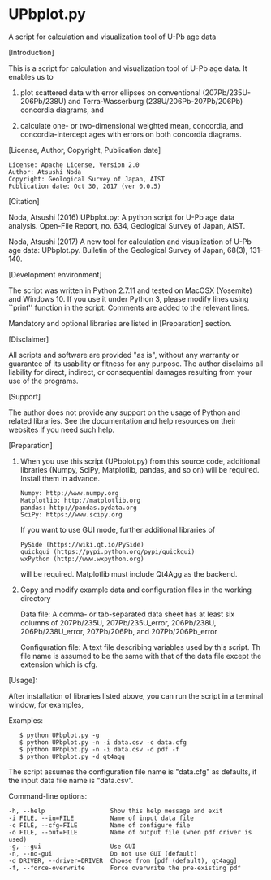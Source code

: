 # UPbplot.py
A script for calculation and visualization tool of U-Pb age data

[Introduction]

This is a script for calculation and visualization tool of U-Pb age data.  It enables us to

1. plot scattered data with error ellipses on conventional (207Pb/235U-206Pb/238U) and Terra-Wasserburg (238U/206Pb-207Pb/206Pb) concordia diagrams, and

2. calculate one- or two-dimensional weighted mean, concordia, and concordia-intercept ages with errors on both concordia diagrams.


[License, Author, Copyright, Publication date]

	License: Apache License, Version 2.0
	Author: Atsushi Noda
	Copyright: Geological Survey of Japan, AIST
	Publication date: Oct 30, 2017 (ver 0.0.5)


[Citation]

Noda, Atsushi (2016) UPbplot.py: A python script for U-Pb age data analysis. Open-File Report, no. 634, Geological Survey of Japan, AIST.

Noda, Atsushi (2017) A new tool for calculation and visualization of U-Pb age data: UPbplot.py.  Bulletin of the Geological Survey of Japan, 68(3), 131-140.


[Development environment]

The script was written in Python 2.7.11 and tested on MacOSX (Yosemite) and Windows 10.  If you use it under Python 3, please
modify lines using ``print'' function in the script.  Comments are added to the relevant lines.

Mandatory and optional libraries are listed in [Preparation] section.


[Disclaimer]

All scripts and software are provided "as is", without any warranty or guarantee of its usability or fitness for any purpose.  The author disclaims all liability for direct, indirect, or consequential damages resulting from your use of the programs.


[Support]

The author does not provide any support on the usage of Python and related libraries.  See the documentation and help resources on their websites if you need such help.


[Preparation]

1. When you use this script (UPbplot.py) from this source code, additional libraries (Numpy, SciPy, Matplotlib, pandas, and so on) will be required.  Install them in advance.

	   Numpy: http://www.numpy.org
	   Matplotlib: http://matplotlib.org
	   pandas: http://pandas.pydata.org
	   SciPy: https://www.scipy.org

   If you want to use GUI mode, further additional libraries of

	   PySide (https://wiki.qt.io/PySide)
	   quickgui (https://pypi.python.org/pypi/quickgui)
	   wxPython (http://www.wxpython.org)

   will be required.  Matplotlib must include Qt4Agg as the backend.

2. Copy and modify example data and configuration files in the working directory

   Data file: A comma- or tab-separated data sheet has at least six columns of 207Pb/235U, 207Pb/235U_error, 206Pb/238U,
      206Pb/238U_error, 207Pb/206Pb, and 207Pb/206Pb_error

   Configuration file: A text file describing variables used by this script.  Th file name is assumed to be the same with that of the data file except the extension which is cfg.

[Usage]:

After installation of libraries listed above, you can run the script in a terminal window, for examples,

Examples: 

	   $ python UPbplot.py -g
	   $ python UPbplot.py -n -i data.csv -c data.cfg
	   $ python UPbplot.py -n -i data.csv -d pdf -f
	   $ python UPbplot.py -d qt4agg


The script assumes the configuration file name is "data.cfg" as defaults, if the input data file name is "data.csv".

Command-line options:

	-h, --help                  Show this help message and exit
	-i FILE, --in=FILE          Name of input data file
	-c FILE, --cfg=FILE         Name of configure file
	-o FILE, --out=FILE         Name of output file (when pdf driver is used)
	-g, --gui                   Use GUI
	-n, --no-gui                Do not use GUI (default)
	-d DRIVER, --driver=DRIVER  Choose from [pdf (default), qt4agg]
	-f, --force-overwrite       Force overwrite the pre-existing pdf
